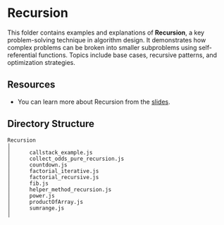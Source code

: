 # Recursion

This folder contains examples and explanations of **Recursion**, a key problem-solving technique in algorithm design. It demonstrates how complex problems can be broken into smaller subproblems using self-referential functions. Topics include base cases, recursive patterns, and optimization strategies.

## Resources

- You can learn more about Recursion from the [slides](https://cs.slides.com/colt_steele/searching-algorithms-22/fullscreen).

## Directory Structure

```
Recursion
│
│      callstack_example.js
│      collect_odds_pure_recursion.js
│      countdown.js
│      factorial_iterative.js
│      factorial_recursive.js
│      fib.js
│      helper_method_recursion.js
│      power.js
│      productOfArray.js
│      sumrange.js
│
```
